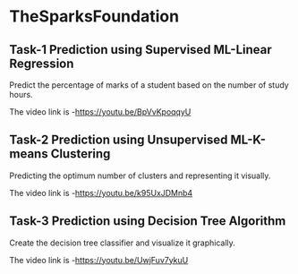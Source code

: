 # TheSparksFoundation

## Task-1 Prediction using Supervised ML-Linear Regression

Predict the percentage of marks of a student based on the number of study hours.

The video link is -https://youtu.be/BpVvKpoqqyU

## Task-2 Prediction using Unsupervised ML-K-means Clustering

Predicting the optimum number of clusters and representing it visually.

The video link is -https://youtu.be/k95UxJDMnb4

## Task-3 Prediction using Decision Tree Algorithm

Create the decision tree classifier and visualize it graphically. 

The video link is -https://youtu.be/UwjFuv7ykuU
